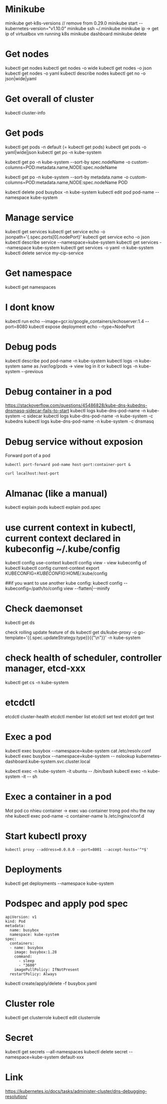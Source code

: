 # Minikube
minikube get-k8s-versions // remove from 0.29.0
minikube start --kubernetes-version="v1.10.0"
minikube ssh
~/.minikube
minikube ip -> get ip of virtualbox vm running k8s
minikube dashboard
minikube delete

# Get nodes
kubectl get nodes
kubectl get nodes -o wide
kubectl get nodes -o json
kubectl get nodes -o yaml
kubectl describe nodes
kubectl get no -o json|wide|yaml

# Get overall of cluster
kubectl cluster-info

# Get pods
kubectl get pods -n default (= kubectl get pods)
kubectl get pods -o yaml|wide|json
kubectl get po -n kube-system

kubectl get po -n kube-system --sort-by spec.nodeName -o custom-columns=POD:metadata.name,NODE:spec.nodeName

kubectl get po -n kube-system --sort-by metadata.name -o custom-columns=POD:metadata.name,NODE:spec.nodeName
POD

kubectl delete pod busybox -n kube-system
kubectl edit pod pod-name --namespace kube-system

# Manage service
kubectl get services
kubectl get service echo -o jsonpath='{.spec.ports[0].nodePort}'
kubectl get service echo -o json
kubectl describe service --namespace=kube-system
kubectl get services --namespace kube-system
kubectl get services -o yaml -n kube-system
kubectl delete service my-cip-service

# Get namespace
kubectl get namespaces

# I dont know
kubectl run echo --image=gcr.io/google_containers/echoserver:1.4 --port=8080
kubectl expose deployment echo --type=NodePort

# Debug pods
kubectl describe pod pod-name -n kube-system
kubectl logs <pod-name> -n kube-system
same as
/var/log/pods -> view log in it
or
kubectl logs <pod-name> -n kube-system --previous

# Debug container in a pod
https://stackoverflow.com/questions/45486828/kube-dns-kubedns-dnsmasq-sidecar-fails-to-start
kubectl logs kube-dns-pod-name -n kube-system -c sidecar
kubectl logs kube-dns-pod-name -n kube-system -c kubedns
kubectl logs kube-dns-pod-name -n kube-system -c dnsmasq

# Debug service without exposion
Forward port of a pod
```
kubectl port-forward pod-name host-port:container-port &

curl localhost:host-port
```

# Almanac (like a manual)
kubectl explain pods
kubectl explain pod.spec

# use current context in kubectl, current context declared in kubeconfig ~/.kube/config
kubectl config use-context
kubectl config view - view kubeconfig of kubectl
kubectl config current-context
export KUBECONFIG=$KUBECONFIG:$HOME/.kube/config

##if you want to use another kube config:
kubectl config --kubeconfig=/path/to/config view --flatten|--minify

# Check daemonset
kubectl get ds

check rolling update feature of ds
kubectl get ds/kube-proxy -o go-template='{{.spec.updateStrategy.type}}{{"\n"}}' -n kube-system

# check health of scheduler, controller manager, etcd-xxx
kubectl get cs -n kube-system

# etcdctl
etcdctl cluster-health
etcdctl member list
etcdctl set test
etcdctl get test

# Exec a pod
kubectl exec busybox --namespace=kube-system cat /etc/resolv.conf
kubectl exec busybox --namespace=kube-system -- nslookup kubernetes-dashboard.kube-system.svc.cluster.local

kubectl exec -n kube-system -it ubuntu -- /bin/bash
kubectl exec -n kube-system -it <pod-name> -- sh

# Exec a container in a pod
Mot pod co nhieu container -> exec vao container trong pod nhu the nay nhe
kubectl exec pod-name -c container-name ls /etc/nginx/conf.d

# Start kubectl proxy
```
kubectl proxy --address=0.0.0.0 --port=8001 --accept-hosts='^*$'
```

# Deployments
kubectl get deployments  --namespace kube-system

# Podspec and apply pod spec
```
apiVersion: v1
kind: Pod
metadata:
  name: busybox
  namespace: kube-system
spec:
  containers:
  - name: busybox
    image: busybox:1.28
    command:
      - sleep
      - "3600"
    imagePullPolicy: IfNotPresent
  restartPolicy: Always
```
kubectl create/apply/delete -f busybox.yaml


# Cluster role
kubectl get clusterrole
kubectl edit clusterrole <clusterrole>

# Secret
kubectl get secrets --all-namespaces
kubectl delete secret --namespace=kube-system default-xxx

# Link
https://kubernetes.io/docs/tasks/administer-cluster/dns-debugging-resolution/
